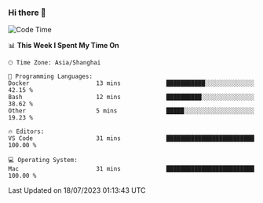### Hi there 👋


<!--START_SECTION:waka-->
![Code Time](http://img.shields.io/badge/Code%20Time-1%2C161%20hrs%2046%20mins-blue)

📊 **This Week I Spent My Time On** 

```text
🕑︎ Time Zone: Asia/Shanghai

💬 Programming Languages: 
Docker                   13 mins             ███████████░░░░░░░░░░░░░░   42.15 % 
Bash                     12 mins             ██████████░░░░░░░░░░░░░░░   38.62 % 
Other                    5 mins              █████░░░░░░░░░░░░░░░░░░░░   19.23 % 

🔥 Editors: 
VS Code                  31 mins             █████████████████████████   100.00 % 

💻 Operating System: 
Mac                      31 mins             █████████████████████████   100.00 % 
```


 Last Updated on 18/07/2023 01:13:43 UTC
<!--END_SECTION:waka-->

<!--
**SillyPasty/SillyPasty** is a ✨ _special_ ✨ repository because its `README.md` (this file) appears on your GitHub profile.

Here are some ideas to get you started:

- 🔭 I’m currently working on ...
- 🌱 I’m currently learning ...
- 👯 I’m looking to collaborate on ...
- 🤔 I’m looking for help with ...
- 💬 Ask me about ...
- 📫 How to reach me: ...
- 😄 Pronouns: ...
- ⚡ Fun fact: ...
-->


